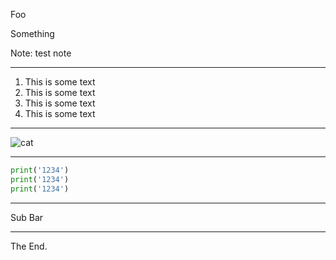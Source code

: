 Foo

Something

Note: test note

---

1. This is some text
1. This is some text
1. This is some text
1. This is some text

---

![cat](https://static.pexels.com/photos/104827/cat-pet-animal-domestic-104827.jpeg)

---
``` python
print('1234')
print('1234')
print('1234')
```

----

Sub Bar

---

The End.
